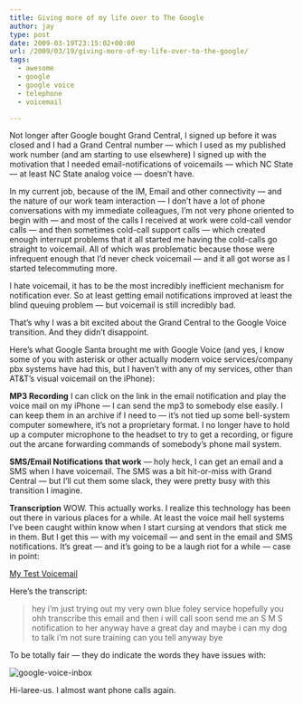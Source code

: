 ```yaml
---
title: Giving more of my life over to The Google
author: jay
type: post
date: 2009-03-19T23:15:02+00:00
url: /2009/03/19/giving-more-of-my-life-over-to-the-google/
tags:
  - awesome
  - google
  - google voice
  - telephone
  - voicemail

---
```

Not longer after Google bought Grand Central, I signed up before it was closed and I had a Grand Central number — which I used as my published work number (and am starting to use elsewhere) I signed up with the motivation that I needed email-notifications of voicemails — which NC State — at least NC State analog voice — doesn’t have.

In my current job, because of the IM, Email and other connectivity — and the nature of our work team interaction — I don’t have a lot of phone conversations with my immediate colleagues, I’m not very phone oriented to begin with — and most of the calls I received at work were cold-call vendor calls — and then sometimes cold-call support calls — which created enough interrupt problems that it all started me having the cold-calls go straight to voicemail. All of which was problematic because those were infrequent enough that I’d never check voicemail — and it all got worse as I started telecommuting more.

I hate voicemail, it has to be the most incredibly inefficient mechanism for notification ever. So at least getting email notifications improved at least the blind queuing problem — but voicemail is still incredibly bad.

That’s why I was a bit excited about the Grand Central to the Google Voice transition. And they didn’t disappoint.

Here’s what Google Santa brought me with Google Voice (and yes, I know some of you with asterisk or other actually modern voice services/company pbx systems have had this, but I haven’t with any of my services, other than AT&T’s visual voicemail on the iPhone):

**MP3 Recording** I can click on the link in the email notification and play the voice mail on my iPhone — I can send the mp3 to somebody else easily. I can keep them in an archive if I need to — it’s not tied up some bell-system computer somewhere, it’s not a proprietary format. I no longer have to hold up a computer microphone to the headset to try to get a recording, or figure out the arcane forwarding commands of somebody’s phone mail system.

**SMS/Email Notifications that work** — holy heck, I can get an email and a SMS when I have voicemail. The SMS was a bit hit-or-miss with Grand Central — but I’ll cut them some slack, they were pretty busy with this transition I imagine.

**Transcription** WOW. This actually works. I realize this technology has been out there in various places for a while. At least the voice mail hell systems I’ve been caught within know when I start cursing at vendors that stick me in them. But I get this — with my voicemail — and sent in the email and SMS notifications. It’s great — and it’s going to be a laugh riot for a while — case in point:

[My Test Voicemail][1]

Here’s the transcript:

> hey i’m just trying out my very own blue foley service hopefully you ohh transcribe this email and then i will call soon send me an S M S notification to her anyway have a great day and maybe i can my dog to talk i’m not sure training can you tell anyway bye

To be totally fair — they do indicate the words they have issues with:

![google-voice-inbox][2]

Hi-laree-us. I almost want phone calls again.

 [1]: https://files.rambleon.org/images/2009/03/testvoicemail.mp3
 [2]: https://files.rambleon.org/images/2009/03/google-voice-inbox.jpg